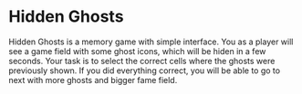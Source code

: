 # Hidden Ghosts
Hidden Ghosts is a memory game with simple interface. You as a player will see a game field with some ghost icons, which will be hiden in a few seconds. Your task is to select the correct cells where the ghosts were previously shown. If you did everything correct, you will be able to go to next with more ghosts and bigger fame field. 
